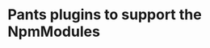 Pants plugins to support the NpmModules
================================================================================================